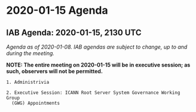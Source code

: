 




2020-01-15 Agenda
=================





IAB Agenda: 2020-01-15, 2130 UTC
--------------------------------


*Agenda as of 2020-01-08. IAB agendas are subject to change, up to and during the meeting.*


**NOTE: The entire meeting on 2020-01-15 will be in executive session; as such, observers will not be permitted.**




```
1. Administrivia 

2. Executive Session: ICANN Root Server System Governance Working Group 
  (GWG) Appointments 




```








